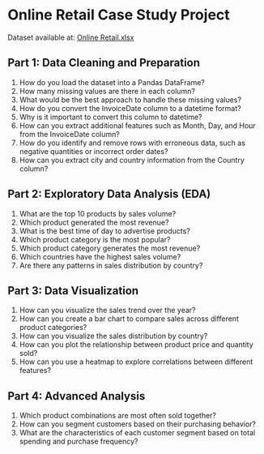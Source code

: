 
# Online Retail Case Study Project

Dataset available at: [Online Retail.xlsx](https://archive.ics.uci.edu/ml/machine-learning-databases/00352/Online%20Retail.xlsx)

## Part 1: Data Cleaning and Preparation

1. How do you load the dataset into a Pandas DataFrame?
2. How many missing values are there in each column?
3. What would be the best approach to handle these missing values?
4. How do you convert the InvoiceDate column to a datetime format?
5. Why is it important to convert this column to datetime?
6. How can you extract additional features such as Month, Day, and Hour from the InvoiceDate column?
7. How do you identify and remove rows with erroneous data, such as negative quantities or incorrect order dates?
8. How can you extract city and country information from the Country column?

## Part 2: Exploratory Data Analysis (EDA)

1. What are the top 10 products by sales volume?
2. Which product generated the most revenue?
3. What is the best time of day to advertise products?
4. Which product category is the most popular?
5. Which product category generates the most revenue?
6. Which countries have the highest sales volume?
7. Are there any patterns in sales distribution by country?

## Part 3: Data Visualization

1. How can you visualize the sales trend over the year?
2. How can you create a bar chart to compare sales across different product categories?
3. How can you visualize the sales distribution by country?
4. How can you plot the relationship between product price and quantity sold?
5. How can you use a heatmap to explore correlations between different features?

## Part 4: Advanced Analysis

1. Which product combinations are most often sold together?
2. How can you segment customers based on their purchasing behavior?
3. What are the characteristics of each customer segment based on total spending and purchase frequency?

